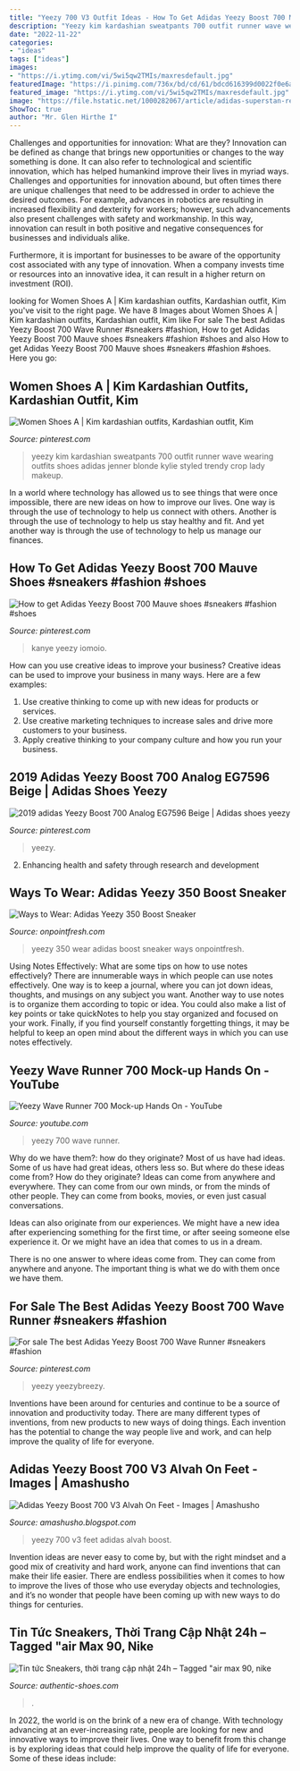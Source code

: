 ```yaml
---
title: "Yeezy 700 V3 Outfit Ideas - How To Get Adidas Yeezy Boost 700 Mauve Shoes #sneakers #fashion #shoes"
description: "Yeezy kim kardashian sweatpants 700 outfit runner wave wearing outfits shoes adidas jenner blonde kylie styled trendy crop lady makeup"
date: "2022-11-22"
categories:
- "ideas"
tags: ["ideas"]
images:
- "https://i.ytimg.com/vi/5wi5qw2TMIs/maxresdefault.jpg"
featuredImage: "https://i.pinimg.com/736x/bd/cd/61/bdcd616399d0022f0e6a854d0ba63f53.jpg"
featured_image: "https://i.ytimg.com/vi/5wi5qw2TMIs/maxresdefault.jpg"
image: "https://file.hstatic.net/1000282067/article/adidas-superstan-release-info-5_c9ea4b7a5a5d4d65a579a9be7b265b03_27ff486170d54a79b869a142618b96ac_large.jpg"
ShowToc: true
author: "Mr. Glen Hirthe I"
---
```



Challenges and opportunities for innovation: What are they?
Innovation can be defined as change that brings new opportunities or changes to the way something is done. It can also refer to technological and scientific innovation, which has helped humankind improve their lives in myriad ways. 
Challenges and opportunities for innovation abound, but often times there are unique challenges that need to be addressed in order to achieve the desired outcomes. For example, advances in robotics are resulting in increased flexibility and dexterity for workers; however, such advancements also present challenges with safety and workmanship. In this way, innovation can result in both positive and negative consequences for businesses and individuals alike. 

Furthermore, it is important for businesses to be aware of the opportunity cost associated with any type of innovation. When a company invests time or resources into an innovative idea, it can result in a higher return on investment (ROI).

	

		
looking for Women Shoes A | Kim kardashian outfits, Kardashian outfit, Kim you've visit to the right page. We have 8 Images about Women Shoes A | Kim kardashian outfits, Kardashian outfit, Kim like For sale The best Adidas Yeezy Boost 700 Wave Runner #sneakers #fashion, How to get Adidas Yeezy Boost 700 Mauve shoes #sneakers #fashion #shoes and also How to get Adidas Yeezy Boost 700 Mauve shoes #sneakers #fashion #shoes. Here you go:
		
    
## Women Shoes A | Kim Kardashian Outfits, Kardashian Outfit, Kim

<img loading=lazy src="https://i.pinimg.com/736x/8a/28/a0/8a28a0f9a12b81bc6df5c5102c6f8d65.jpg" onerror="this.onerror=null;this.src='https://tse1.mm.bing.net/th?id=OIP.hVIk6OVYbyGdlYatm_H7pQHaLH&amp;pid=15.1';" alt="Women Shoes A | Kim kardashian outfits, Kardashian outfit, Kim">

_Source: pinterest.com_

>yeezy kim kardashian sweatpants 700 outfit runner wave wearing outfits shoes adidas jenner blonde kylie styled trendy crop lady makeup. 

	

In a world where technology has allowed us to see things that were once impossible, there are new ideas on how to improve our lives. One way is through the use of technology to help us connect with others. Another is through the use of technology to help us stay healthy and fit. And yet another way is through the use of technology to help us manage our finances.

    
## How To Get Adidas Yeezy Boost 700 Mauve Shoes #sneakers #fashion #shoes

<img loading=lazy src="https://i.pinimg.com/736x/41/2c/eb/412ceb660ea12b1673579b47cedb3646.jpg" onerror="this.onerror=null;this.src='https://tse2.mm.bing.net/th?id=OIP.EzGyMyIg5dcmHXGkjDgIFQHaI3&amp;pid=15.1';" alt="How to get Adidas Yeezy Boost 700 Mauve shoes #sneakers #fashion #shoes">

_Source: pinterest.com_

>kanye yeezy iomoio. 

	

How can you use creative ideas to improve your business?
Creative ideas can be used to improve your business in many ways. Here are a few examples:
1. Use creative thinking to come up with new ideas for products or services.
2. Use creative marketing techniques to increase sales and drive more customers to your business.
3. Apply creative thinking to your company culture and how you run your business.

    
## 2019 Adidas Yeezy Boost 700 Analog EG7596 Beige | Adidas Shoes Yeezy

<img loading=lazy src="https://i.pinimg.com/736x/bd/cd/61/bdcd616399d0022f0e6a854d0ba63f53.jpg" onerror="this.onerror=null;this.src='https://tse1.mm.bing.net/th?id=OIP.scllj96rAQaiuXGeNS7R4gHaFj&amp;pid=15.1';" alt="2019 adidas Yeezy Boost 700 Analog EG7596 Beige | Adidas shoes yeezy">

_Source: pinterest.com_

>yeezy. 

	

2. Enhancing health and safety through research and development 

    
## Ways To Wear: Adidas Yeezy 350 Boost Sneaker

<img loading=lazy src="https://onpointfresh.com/wp-content/uploads/2016/03/CeAicA-WIAAWa22.jpg" onerror="this.onerror=null;this.src='https://tse1.mm.bing.net/th?id=OIP.yfU8QHlhpqqSI8FfjfZj5wHaHa&amp;pid=15.1';" alt="Ways to Wear: Adidas Yeezy 350 Boost Sneaker">

_Source: onpointfresh.com_

>yeezy 350 wear adidas boost sneaker ways onpointfresh. 

	

Using Notes Effectively: What are some tips on how to use notes effectively?
There are innumerable ways in which people can use notes effectively. One way is to keep a journal, where you can jot down ideas, thoughts, and musings on any subject you want. Another way to use notes is to organize them according to topic or idea. You could also make a list of key points or take quickNotes to help you stay organized and focused on your work. Finally, if you find yourself constantly forgetting things, it may be helpful to keep an open mind about the different ways in which you can use notes effectively.

    
## Yeezy Wave Runner 700 Mock-up Hands On - YouTube

<img loading=lazy src="https://i.ytimg.com/vi/_u93KRP2YrM/maxresdefault.jpg" onerror="this.onerror=null;this.src='https://tse1.mm.bing.net/th?id=OIP.D4mlsNNRCb_xZfoQKNyuoQHaEK&amp;pid=15.1';" alt="Yeezy Wave Runner 700 Mock-up Hands On - YouTube">

_Source: youtube.com_

>yeezy 700 wave runner. 

	

Why do we have them?: how do they originate?
Most of us have had ideas. Some of us have had great ideas, others less so. But where do these ideas come from? How do they originate?
Ideas can come from anywhere and everywhere. They can come from our own minds, or from the minds of other people. They can come from books, movies, or even just casual conversations.

Ideas can also originate from our experiences. We might have a new idea after experiencing something for the first time, or after seeing someone else experience it. Or we might have an idea that comes to us in a dream.

There is no one answer to where ideas come from. They can come from anywhere and anyone. The important thing is what we do with them once we have them.

    
## For Sale The Best Adidas Yeezy Boost 700 Wave Runner #sneakers #fashion

<img loading=lazy src="https://i.pinimg.com/originals/18/0e/4e/180e4e2fd06aefd483b831d1d9e8d937.jpg" onerror="this.onerror=null;this.src='https://tse4.mm.bing.net/th?id=OIP.e0byckI5mCzob9FssPytjgHaLF&amp;pid=15.1';" alt="For sale The best Adidas Yeezy Boost 700 Wave Runner #sneakers #fashion">

_Source: pinterest.com_

>yeezy yeezybreezy. 

	

Inventions have been around for centuries and continue to be a source of innovation and productivity today. There are many different types of inventions, from new products to new ways of doing things. Each invention has the potential to change the way people live and work, and can help improve the quality of life for everyone.

    
## Adidas Yeezy Boost 700 V3 Alvah On Feet - Images | Amashusho

<img loading=lazy src="https://i.ytimg.com/vi/5wi5qw2TMIs/maxresdefault.jpg" onerror="this.onerror=null;this.src='https://tse2.mm.bing.net/th?id=OIP.bMvgepwNp0cqJ2eCsQS1pAHaEK&amp;pid=15.1';" alt="Adidas Yeezy Boost 700 V3 Alvah On Feet - Images | Amashusho">

_Source: amashusho.blogspot.com_

>yeezy 700 v3 feet adidas alvah boost. 

	

Invention ideas are never easy to come by, but with the right mindset and a good mix of creativity and hard work, anyone can find inventions that can make their life easier. There are endless possibilities when it comes to how to improve the lives of those who use everyday objects and technologies, and it’s no wonder that people have been coming up with new ways to do things for centuries.

    
## Tin Tức Sneakers, Thời Trang Cập Nhật 24h – Tagged &quot;air Max 90, Nike

<img loading=lazy src="https://file.hstatic.net/1000282067/article/adidas-superstan-release-info-5_c9ea4b7a5a5d4d65a579a9be7b265b03_27ff486170d54a79b869a142618b96ac_large.jpg" onerror="this.onerror=null;this.src='https://tse4.mm.bing.net/th?id=OIP.vxez_HvzE8TlkcLmHBRgwwHaE8&amp;pid=15.1';" alt="Tin tức Sneakers, thời trang cập nhật 24h – Tagged &quot;air max 90, nike">

_Source: authentic-shoes.com_

>. 

	

In 2022, the world is on the brink of a new era of change. With technology advancing at an ever-increasing rate, people are looking for new and innovative ways to improve their lives. One way to benefit from this change is by exploring ideas that could help improve the quality of life for everyone. Some of these ideas include:

